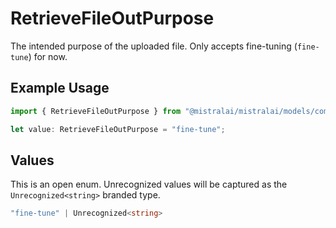 # RetrieveFileOutPurpose

The intended purpose of the uploaded file. Only accepts fine-tuning (`fine-tune`) for now.

## Example Usage

```typescript
import { RetrieveFileOutPurpose } from "@mistralai/mistralai/models/components";

let value: RetrieveFileOutPurpose = "fine-tune";
```

## Values

This is an open enum. Unrecognized values will be captured as the `Unrecognized<string>` branded type.

```typescript
"fine-tune" | Unrecognized<string>
```